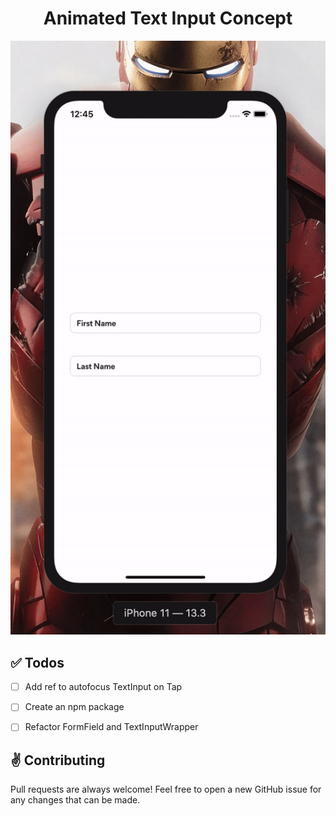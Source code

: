 <div align='center'>
  <h1>Animated Text Input Concept</h1>
  <img src='./src/assets/recording.gif' />
</div>

## :white_check_mark: Todos

- [ ] Add ref to autofocus TextInput on Tap
- [ ] Create an npm package
- [ ] Refactor FormField and TextInputWrapper


## :v: Contributing

Pull requests are always welcome! Feel free to open a new GitHub issue for any changes that can be made.
